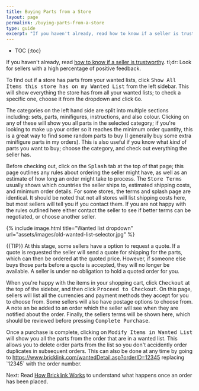 ```yaml
---
title: Buying Parts from a Store
layout: page
permalink: /buying-parts-from-a-store
type: guide
excerpt: "If you haven't already, read how to know if a seller is trustworthy. tl;dr: Look for sellers with a high percentage of positive feedback."
---
```


* TOC
{:toc}

<div class="alert alert-warning">
If you haven't already, read <a class="alert-link" href="/buying-parts-from-a-wanted-list">how to know if a seller is trustworthy</a>. tl;dr: Look for sellers with a high percentage of positive feedback.
</div>

To find out if a store has parts from your wanted lists, click <kbd>Show All Items this store has on my Wanted List</kbd> from the left sidebar. This will show everything the store has from all your wanted lists; to check a specific one, choose it from the dropdown and click <kbd>Go</kbd>.

The categories on the left hand side are split into multiple sections including: sets, parts, minifigures, instructions, and also colour. Clicking on any of these will show you all parts in the selected category; if you're looking to make up your order so it reaches the minimum order quantity, this is a great way to find some random parts to buy (I generally buy some extra minifigure parts in my orders). This is also useful if you know what *kind* of parts you want to buy; choose the category, and check out everything the seller has.

Before checking out, click on the <kbd>Splash</kbd> tab at the top of that page; this page outlines any rules about ordering the seller might have, as well as an estimate of how long an order might take to process. The <kbd>Store Terms</kbd> usually shows which countries the seller ships to, estimated shipping costs, and minimum order details. For some stores, the terms and splash page are identical. It should be noted that not all stores will list shipping costs here, but most sellers will tell you if you contact them. If you are not happy with the rules outlined here either contact the seller to see if better terms can be negotiated, or choose another seller.

{% include image.html
    title="Wanted list dropdown"
    url="assets/images/old-wanted-list-selector.jpg"
%}

{{TIP}} At this stage, some sellers have a option to request a quote. If a quote is requested the seller will send a quote for shipping for the parts, which can then be ordered at the quoted price. However, if someone else buys those parts before a quote is accepted, they will no longer be available. A seller is under no obligation to hold a quoted order for you.

When you're happy with the items in your shopping cart, click <kbd>Checkout</kbd> at the top of the sidebar, and then click <kbd>Proceed to Checkout</kbd>. On this page, sellers will list all the currencies and payment methods they accept for you to choose from. Some sellers will also have postage options to choose from. A note an be added to an order which the seller will see when they are notified about the order. Finally, the sellers terms will be shown here, which should be reviewed before pressing <kbd>Complete Purchase</kbd>.

<div class="alert alert-warning">
Once a purchase is complete, clicking on <kbd>Modify Items in Wanted List</kbd> will show you all the parts from the order that are in a wanted list. This allows you to delete order parts from the list so you don't accidently order duplicates in subsequent orders. This can also be done at any time by going to <a class="alert-link" href="https://www.bricklink.com/wantedDetail.asp?orderID=12345">https://www.bricklink.com/wantedDetail.asp?orderID=12345</a> replacing `12345` with the order number.
</div>

<span class="label label-next">Next:</span> Read [How Bricklink Works](/how-bricklink-works) to understand what happens once an order has been placed.

